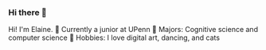 ### Hi there 👋

Hi! I'm Elaine. 
🌱 Currently a junior at UPenn 
🌱 Majors: Cognitive science and computer science
🌱 Hobbies: I love digital art, dancing, and cats


